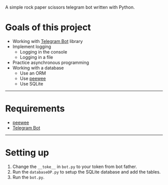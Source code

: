 A simple rock paper scissors telegram bot written with Python.

# Goals of this project

- Working with [Telegram Bot](https://github.com/python-telegram-bot/python-telegram-bot) library
- Implement logging
    - Logging in the console
    - Logging in a file
- Practice asynchronous programming
- Working with a database
    - Use an ORM
    - Use [peewee](https://github.com/coleifer/peewee)
    - Use SQLite
---

# Requirements

- [peewee](https://github.com/coleifer/peewee)
- [Telegram Bot](https://github.com/python-telegram-bot/python-telegram-bot)

---

# Setting up

1. Change the `__toke__` in `bot.py` to your token from bot father.
2. Run the `databaseOP.py` to setup the SQLite database and add the tables.
3. Run the `bot.py`.